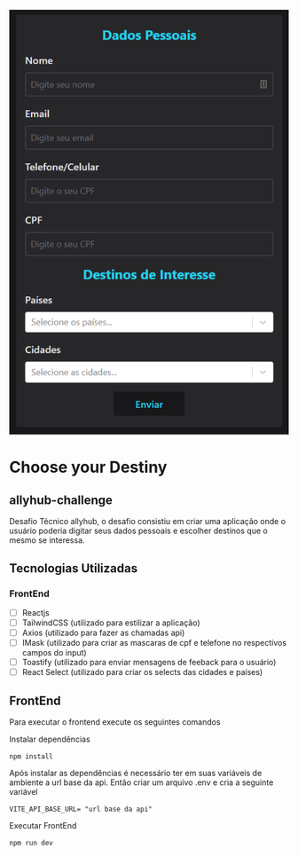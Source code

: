 ![imagem da tela principal](https://github.com/wendelsilva/allyhub-challenge/blob/main/choose-your-destiny/choose-your-destine.png?raw=true)
# Choose your Destiny
## allyhub-challenge

Desafio Técnico allyhub, o desafio consistiu em criar uma aplicação onde o usuário poderia digitar seus dados pessoais e escolher destinos que o mesmo se interessa.

## Tecnologias Utilizadas
### FrontEnd
- [ ] Reactjs
- [ ] TailwindCSS (utilizado para estilizar a aplicação)
- [ ] Axios (utilizado para fazer as chamadas api)
- [ ] IMask (utilizado para criar as mascaras de cpf e telefone no respectivos campos do input)
- [ ] Toastify (utilizado para enviar mensagens de feeback para o usuário)
- [ ] React Select (utilizado para criar os selects das cidades e países)

## FrontEnd
Para executar o frontend execute os seguintes comandos

Instalar dependências
```
npm install
```
Após instalar as dependências é necessário ter em suas variáveis de ambiente a url base da api. Então criar um arquivo .env e cria a seguinte variável
```
VITE_API_BASE_URL= "url base da api"
```
Executar FrontEnd
```
npm run dev
```

